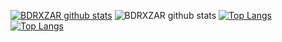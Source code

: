 [![BDRXZAR github stats](https://github-readme-stats.vercel.app/api?username=badriian24)](https://github.com/Badriian24/Bdrxzar)
![BDRXZAR github stats](https://github-readme-stats.vercel.app/api?username=badriian24&show_icons=true&theme=tokyonight)
[![Top Langs](https://github-readme-stats.vercel.app/api/top-langs/?username=badriian24&layout=compact)](https://github.com/badriian24/Bdrxzar)
[![Top Langs](https://github-readme-stats.vercel.app/api/top-langs/?username=badriian24)](https://github.com/badriian24/Bdrxzar)
